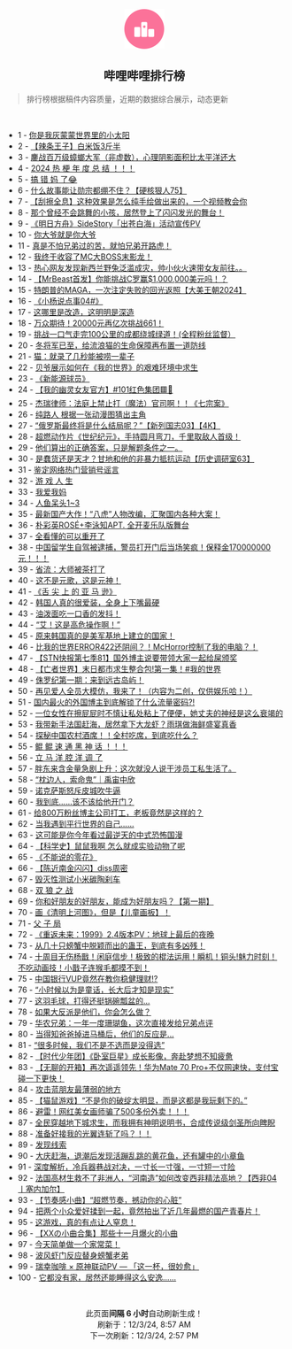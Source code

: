 <div align="center">
    <img src="./assets/icon_rank.png" alt="logo" />
    <h2>哔哩哔哩排行榜</h>
</div>

> 排行榜根据稿件内容质量，近期的数据综合展示，动态更新

<br />

<ul><li><span>1 - <a href=https://www.bilibili.com/BV1TXzLYcE6D target=_blank>你是我灰蒙蒙世界里的小太阳</a></span></li><li><span>2 - <a href=https://www.bilibili.com/BV1uCzoYEEir target=_blank>【辣条王子】白米饭3斤半</a></span></li><li><span>3 - <a href=https://www.bilibili.com/BV1ZozzYyEVR target=_blank>鏖战百万级蟑螂大军（非虚数），心理阴影面积比太平洋还大</a></span></li><li><span>4 - <a href=https://www.bilibili.com/BV1AqzqYDEr1 target=_blank>2024&nbsp;热&nbsp;梗&nbsp;年&nbsp;度&nbsp;总&nbsp;结&nbsp;！！！</a></span></li><li><span>5 - <a href=https://www.bilibili.com/BV1wgznYNEk7 target=_blank>搞&nbsp;错&nbsp;妈&nbsp;了😂</a></span></li><li><span>6 - <a href=https://www.bilibili.com/BV1YnzqYaEsp target=_blank>什么故事能让勋宗都绷不住？【硬核狠人75】</a></span></li><li><span>7 - <a href=https://www.bilibili.com/BV1FpzsYkEVk target=_blank>【刮擦全息】这种效果是怎么纯手绘做出来的，一个视频教会你</a></span></li><li><span>8 - <a href=https://www.bilibili.com/BV1TizzYFEG3 target=_blank>那个曾经不会跳舞的小孩，居然登上了闪闪发光的舞台！</a></span></li><li><span>9 - <a href=https://www.bilibili.com/BV1EbzLY2EbG target=_blank>《明日方舟》SideStory「出苍白海」活动宣传PV</a></span></li><li><span>10 - <a href=https://www.bilibili.com/BV1ydz4YoEZV target=_blank>你大爷就是你大爷</a></span></li><li><span>11 - <a href=https://www.bilibili.com/BV1ojzEYHEh5 target=_blank>真是不怕兄弟过的苦，就怕兄弟开路虎！</a></span></li><li><span>12 - <a href=https://www.bilibili.com/BV1vJztY3EbZ target=_blank>我终于收容了MC大BOSS末影龙！</a></span></li><li><span>13 - <a href=https://www.bilibili.com/BV1ztzBY1ESz target=_blank>热心网友发现新西兰野兔泛滥成灾，帅小伙火速带女友前往。。</a></span></li><li><span>14 - <a href=https://www.bilibili.com/BV1wFzxY7EN7 target=_blank>【MrBeast首发】你能挑战C罗赢$1,000,000美元吗！？</a></span></li><li><span>15 - <a href=https://www.bilibili.com/BV1b5zJYkEqS target=_blank>特朗普的MAGA，一次注定失败的回光返照【大美王朝2024】</a></span></li><li><span>16 - <a href=https://www.bilibili.com/BV1PBzzYZEdU target=_blank>《小杨说点事04#》</a></span></li><li><span>17 - <a href=https://www.bilibili.com/BV1jkzJYsEdF target=_blank>这哪里是改造，这明明是深造</a></span></li><li><span>18 - <a href=https://www.bilibili.com/BV1HbzJYAEBp target=_blank>万众期待！20000元再亿次挑战661！</a></span></li><li><span>19 - <a href=https://www.bilibili.com/BV1GgzJYjEhM target=_blank>挑战一口气走完100公里的成都绕城绿道！(全程粉丝监督）</a></span></li><li><span>20 - <a href=https://www.bilibili.com/BV1XSzJYUEdN target=_blank>冬将军已至，给流浪猫的生命保障再布置一道防线</a></span></li><li><span>21 - <a href=https://www.bilibili.com/BV1mXzBYbE8k target=_blank>猫：就录了几秒能被唠一辈子</a></span></li><li><span>22 - <a href=https://www.bilibili.com/BV1ztzBY1EPy target=_blank>贝爷展示如何在《我的世界》的艰难环境中求生</a></span></li><li><span>23 - <a href=https://www.bilibili.com/BV1ZdzEYREvt target=_blank>《新能源球员》</a></span></li><li><span>24 - <a href=https://www.bilibili.com/BV1VUzJYJEk2 target=_blank>【我的幽灵女友官方】#101红色集团🟥💼</a></span></li><li><span>25 - <a href=https://www.bilibili.com/BV1QKz6YBEMj target=_blank>杰瑞律师：法庭上禁止打（魔法）官司啊！！《七宗案》</a></span></li><li><span>26 - <a href=https://www.bilibili.com/BV1tNzpYjELs target=_blank>纯路人&nbsp;根据一张动漫图猜出主角</a></span></li><li><span>27 - <a href=https://www.bilibili.com/BV147z6YwEWr target=_blank>“俄罗斯最终将是什么结局呢？”【新列国志03】【4K】</a></span></li><li><span>28 - <a href=https://www.bilibili.com/BV1xnzJYBEgo target=_blank>超燃动作片《世纪纪元》，手持圆月弯刀，千里取敌人首级！</a></span></li><li><span>29 - <a href=https://www.bilibili.com/BV1ZAzdYdECS target=_blank>他们算出的正确答案，只是解题条件之一。</a></span></li><li><span>30 - <a href=https://www.bilibili.com/BV1KBzEYMEmo target=_blank>是蠢货还是天才？甘地和他的非暴力抵抗运动【历史调研室63】</a></span></li><li><span>31 - <a href=https://www.bilibili.com/BV1gTzBYcEdn target=_blank>鉴定网络热门营销号谣言</a></span></li><li><span>32 - <a href=https://www.bilibili.com/BV1qZzEYWEU5 target=_blank>游&nbsp;戏&nbsp;人&nbsp;生</a></span></li><li><span>33 - <a href=https://www.bilibili.com/BV1PizvYCEE2 target=_blank>我爱我妈</a></span></li><li><span>34 - <a href=https://www.bilibili.com/BV1efztYyEZE target=_blank>人鱼呆头1~3</a></span></li><li><span>35 - <a href=https://www.bilibili.com/BV1fEznYZEjL target=_blank>最新国产大作！“八虎”人物改编，汇聚国内各种大案！</a></span></li><li><span>36 - <a href=https://www.bilibili.com/BV1HTzrYoEWB target=_blank>朴彩英ROSÉ+李泳知APT.&nbsp;全开麦乐队版舞台</a></span></li><li><span>37 - <a href=https://www.bilibili.com/BV183zJYyEoV target=_blank>全看懂的可以重开了</a></span></li><li><span>38 - <a href=https://www.bilibili.com/BV1d7zEYDESC target=_blank>中国留学生自驾被逮捕，警员打开门后当场笑疯！保释金170000000元！！！</a></span></li><li><span>39 - <a href=https://www.bilibili.com/BV1spzJYTEbg target=_blank>省流：大师被茶打了</a></span></li><li><span>40 - <a href=https://www.bilibili.com/BV1NPznYuEYP target=_blank>这不是元歌，这是元神！</a></span></li><li><span>41 - <a href=https://www.bilibili.com/BV13nzvYREZx target=_blank>《舌&nbsp;尖&nbsp;上&nbsp;的&nbsp;亚&nbsp;马&nbsp;逊》</a></span></li><li><span>42 - <a href=https://www.bilibili.com/BV1RhzpYtEFy target=_blank>韩国人真的很爱装，全身上下嘴最硬</a></span></li><li><span>43 - <a href=https://www.bilibili.com/BV1xzBdYMEDA target=_blank>油泼面吃一口香的发抖！</a></span></li><li><span>44 - <a href=https://www.bilibili.com/BV1zVzEYpEE5 target=_blank>“艾！这是高危操作啊！”</a></span></li><li><span>45 - <a href=https://www.bilibili.com/BV1FXzEYZEZk target=_blank>原来韩国真的是美军基地上建立的国家！</a></span></li><li><span>46 - <a href=https://www.bilibili.com/BV1tPzwY4Erk target=_blank>比我的世界ERROR422还阴间？！McHorror控制了我的电脑？！</a></span></li><li><span>47 - <a href=https://www.bilibili.com/BV1MwzoYjEBT target=_blank>【STN快报第七季81】国外博主说要带领大家一起给屎颁奖</a></span></li><li><span>48 - <a href=https://www.bilibili.com/BV1PmzrY8EaW target=_blank>【亡者世界】末日都市求生整合包!第一集！#我的世界</a></span></li><li><span>49 - <a href=https://www.bilibili.com/BV1SYzEY6ESV target=_blank>侏罗纪第一期：来到远古岛屿！</a></span></li><li><span>50 - <a href=https://www.bilibili.com/BV1vuzdYQEoj target=_blank>再见爱人全员大模仿，我来了！（内容为二创，仅供娱乐哈！）</a></span></li><li><span>51 - <a href=https://www.bilibili.com/BV1eqzsYAEBK target=_blank>国内最火的外国博主到底解锁了什么流量密码?!</a></span></li><li><span>52 - <a href=https://www.bilibili.com/BV1ntzLY7EVB target=_blank>一位女性在擦屁屁时不慎让私处粘上了便便，她丈夫的神经是这么衰竭的</a></span></li><li><span>53 - <a href=https://www.bilibili.com/BV1G8znYHEY3 target=_blank>我带新手法国赶海，居然拿下大龙虾？雨琪做海鲜盛宴真香</a></span></li><li><span>54 - <a href=https://www.bilibili.com/BV1k1zEYaE9c target=_blank>探秘中国农村酒席！！全村吃席，到底吃什么？</a></span></li><li><span>55 - <a href=https://www.bilibili.com/BV1AvzvY5E3g target=_blank>鲲&nbsp;鲲&nbsp;速&nbsp;通&nbsp;黑&nbsp;神&nbsp;话&nbsp;！！！</a></span></li><li><span>56 - <a href=https://www.bilibili.com/BV1LfzzY5EMd target=_blank>立&nbsp;马&nbsp;洋&nbsp;腔&nbsp;洋&nbsp;调&nbsp;了</a></span></li><li><span>57 - <a href=https://www.bilibili.com/BV1uAzoY1Eyk target=_blank>胖东来含金量急剧上升：这次就没人说干涉员工私生活了。</a></span></li><li><span>58 - <a href=https://www.bilibili.com/BV1eUzJYJEgX target=_blank>“枕边人，索命鬼”｜禹宙中欣</a></span></li><li><span>59 - <a href=https://www.bilibili.com/BV1fHzpYeEn4 target=_blank>诺克萨斯怒斥皮城吹牛逼</a></span></li><li><span>60 - <a href=https://www.bilibili.com/BV1gjzJYGEVp target=_blank>我到底……该不该给他开门？</a></span></li><li><span>61 - <a href=https://www.bilibili.com/BV14PznYuEcj target=_blank>给800万粉丝博主公司打工，老板竟然是这样的？</a></span></li><li><span>62 - <a href=https://www.bilibili.com/BV1SazrY6ER5 target=_blank>当我遇到平行世界的自己……</a></span></li><li><span>63 - <a href=https://www.bilibili.com/BV1wMzEYZEph target=_blank>这可能是你今年看过最逆天的中式恐怖国漫</a></span></li><li><span>64 - <a href=https://www.bilibili.com/BV1y1zEYaEqP target=_blank>【科学史】鼠鼠我啊&nbsp;怎么就成实验动物了呢</a></span></li><li><span>65 - <a href=https://www.bilibili.com/BV1MZzJYVEsA target=_blank>《不能说的零花》</a></span></li><li><span>66 - <a href=https://www.bilibili.com/BV1bb6FYsEtR target=_blank>【陈近南金闪闪】diss周密</a></span></li><li><span>67 - <a href=https://www.bilibili.com/BV1fWziY6ESe target=_blank>毁灭性测试小米碳陶刹车</a></span></li><li><span>68 - <a href=https://www.bilibili.com/BV1YwzLYNEx6 target=_blank>双&nbsp;狼&nbsp;之&nbsp;战</a></span></li><li><span>69 - <a href=https://www.bilibili.com/BV1KuzsYHE7h target=_blank>你和好朋友的好朋友，能成为好朋友吗？【第一期】</a></span></li><li><span>70 - <a href=https://www.bilibili.com/BV1KNznYBEVe target=_blank>画《清明上河图》，但是【儿童画板】！</a></span></li><li><span>71 - <a href=https://www.bilibili.com/BV1TqzzYbEKa target=_blank>父&nbsp;子&nbsp;局</a></span></li><li><span>72 - <a href=https://www.bilibili.com/BV1dqBRYSEie target=_blank>《重返未来：1999》2.4版本PV：地球上最后的夜晚</a></span></li><li><span>73 - <a href=https://www.bilibili.com/BV1UQzBYFEhB target=_blank>从几十只螃蟹中脱颖而出的蛊王，到底有多凶残！</a></span></li><li><span>74 - <a href=https://www.bilibili.com/BV1kozsYEERX target=_blank>十周目无伤杨戬！闲庭信步！极致的棍法运用！瞬机！铜头!魅力时刻！不吃动画技！小戬子连猴毛都摸不到！</a></span></li><li><span>75 - <a href=https://www.bilibili.com/BV1TbzcYnEww target=_blank>中国银行VUP竟然在教你稳健理财⁉️</a></span></li><li><span>76 - <a href=https://www.bilibili.com/BV1GTBsYfExd target=_blank>“小时候以为是童话，长大后才知是现实”</a></span></li><li><span>77 - <a href=https://www.bilibili.com/BV1y7zBYpEwe target=_blank>这羽毛球，打得还挺锅碗瓢盆的...</a></span></li><li><span>78 - <a href=https://www.bilibili.com/BV1TrzrYvEJw target=_blank>如果大反派是他们，你会怎么做？</a></span></li><li><span>79 - <a href=https://www.bilibili.com/BV1ATznYTEq7 target=_blank>华农兄弟：一年一度珊瑚鱼，这次直接发给兄弟点评</a></span></li><li><span>80 - <a href=https://www.bilibili.com/BV1WTzrYoEVk target=_blank>当得知爸爸掉进马桶后，他们的反应是...</a></span></li><li><span>81 - <a href=https://www.bilibili.com/BV1fkzvYBE6d target=_blank>“很多时候，我们不是不选而是没得选”</a></span></li><li><span>82 - <a href=https://www.bilibili.com/BV1QxzjYqExi target=_blank>【时代少年团】《卧室巨星》成长影像，奔赴梦想不知疲惫</a></span></li><li><span>83 - <a href=https://www.bilibili.com/BV1QGzHYQE53 target=_blank>【无聊的开箱】再次遥遥领先！华为Mate&nbsp;70&nbsp;Pro+不仅网速快，支付宝碰一下更快！</a></span></li><li><span>84 - <a href=https://www.bilibili.com/BV1ijztYVERY target=_blank>攻击蓝朋友最薄弱的地方</a></span></li><li><span>85 - <a href=https://www.bilibili.com/BV1shzHYzEP6 target=_blank>【猫鼠游戏】“不是你的破绽太明显，而是这都是我玩剩下的。”</a></span></li><li><span>86 - <a href=https://www.bilibili.com/BV1UHzHY1EDB target=_blank>避雷！网红美女画师骗了500多份外卖！！！</a></span></li><li><span>87 - <a href=https://www.bilibili.com/BV1LazsYiEym target=_blank>全民穿越地下城求生，而我拥有神明说明书，合成传说级剑圣所向睥睨</a></span></li><li><span>88 - <a href=https://www.bilibili.com/BV1CUz8YFEnb target=_blank>准备好接我的光翼连斩了吗？！！</a></span></li><li><span>89 - <a href=https://www.bilibili.com/BV1JzzdYwEqe target=_blank>发现线索</a></span></li><li><span>90 - <a href=https://www.bilibili.com/BV1kJziYVE6e target=_blank>大庆赶海，退潮后发现活蹦乱跳的黄花鱼，还有罐中的小章鱼</a></span></li><li><span>91 - <a href=https://www.bilibili.com/BV19TzJY7Evx target=_blank>深度解析，冷兵器巷战对决，一寸长一寸强，一寸短一寸险</a></span></li><li><span>92 - <a href=https://www.bilibili.com/BV1QMz6YTEyQ target=_blank>法国高材生救不了非洲人，“河南造”如何改变西非精法高地？【西非04丨塞内加尔】</a></span></li><li><span>93 - <a href=https://www.bilibili.com/BV1vNzHY4EXZ target=_blank>【节奏感小曲】“超燃节奏，撼动你的心脏”</a></span></li><li><span>94 - <a href=https://www.bilibili.com/BV1kMz8Y4EDR target=_blank>把两个小众爱好揉到一起，竟然拍出了近几年最燃的国产青春片！</a></span></li><li><span>95 - <a href=https://www.bilibili.com/BV1vEzzY6E2G target=_blank>这游戏，真的有点让人窒息！</a></span></li><li><span>96 - <a href=https://www.bilibili.com/BV14zzEYvEFH target=_blank>【XXの小曲合集】那些十一月爆火的小曲</a></span></li><li><span>97 - <a href=https://www.bilibili.com/BV12PznYuE4E target=_blank>今天简单做一个家常菜！</a></span></li><li><span>98 - <a href=https://www.bilibili.com/BV1kizdYPErb target=_blank>波风虾门反应替身螃蟹老弟</a></span></li><li><span>99 - <a href=https://www.bilibili.com/BV1QkzfYdEq5 target=_blank>瑞幸咖啡&nbsp;×&nbsp;原神联动PV&nbsp;—&nbsp;「这一杯，很妙愈」</a></span></li><li><span>100 - <a href=https://www.bilibili.com/BV1Z5ByYREyh target=_blank>它都没有家，居然还能睡得这么安逸……</a></span></li></ul>

<br />

<p align=center>此页面<strong>间隔 6 小时</strong>自动刷新生成！<br>刷新于：12/3/24, 8:57 AM<br>下一次刷新：12/3/24, 2:57 PM</p>
